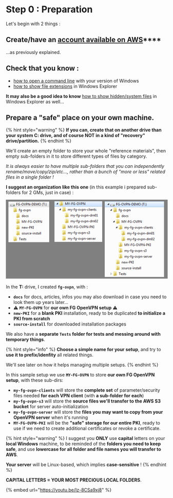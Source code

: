 # Step 0 : Preparation

Let's begin with 2 things : 

## **Create/have an** [**account available on AWS**](../proposed-solution/amazon-web-services.md#how-to-create-an-aws-account)\*\*\*\*

...as previously explained.

## Check that you know :

* [how to open a command line](https://www.digitalcitizen.life/7-ways-launch-command-prompt-windows-7-windows-8) with your version of Windows
* [how to show file extensions](https://www.howtohaven.com/system/show-file-extensions-in-windows-explorer.shtml) in Windows Explorer

**It may also be a good idea to know** [how to show hidden/system files](https://helpx.adobe.com/x-productkb/global/show-hidden-files-folders-extensions.html) in Windows Explorer as well...

## **Prepare a "safe" place on your own machine.**

{% hint style="warning" %}
**If you can, create that on another drive than your system C: drive, and of course NOT in a kind of "recovery" drive/partition.**
{% endhint %}

We'll create an empty folder to store your whole "reference materials", then empty sub-folders in it to store different types of files by category.

_It is always easier to have multiple sub-folders that you can independently rename/move/copy/zip/etc..., rather than a bunch of "more or less" related files in a single folder !_

**I suggest an organization like this one** \(in this example i prepared sub-folders for 2 GMs, just in case\) :

![](../.gitbook/assets/image%20%284%29.png)

In the **T:** drive, I created **`fg-ovpn`**, with :

* **`docs`** for docs, articles, infos you may also download in case you need to look them up years later...
* ⚠ **`MY-FG-OVPN`** for **our own FG OpenVPN setup** ⚠ 
* **`new-PKI`** for a **blank PKI** installation, ready to be duplicated **to initialize a PKI from scratch**
* **`source-install`** for downloaded installation packages

We also have a **separate `Tests` folder for tests and messing around with temporary things**.

{% hint style="info" %}
**Choose a simple name for your setup**, and try to **use it to prefix/idenfity** all related things.

We'll see later on how it helps managing multiple setups.
{% endhint %}

In this sample setup we use **`MY-FG-OVPN`** to store **our own FG OpenVPN setup**, with these sub-dirs:

* **`my-fg-ovpn-clients`** will store the **complete set** of parameter/security files needed **for each VPN client** \(with **a sub-folder for each**\)
* **`my-fg-ovpn-s3`** will store the **source files we'll transfer to the AWS S3 bucket** for server auto-initialization
* **`my-fg-ovpn-server`** will store the **files you may want to copy from your OpenVPN server** when it's running
* **`MY-FG-OVPN-PKI`** will be the **"safe" storage for our entire PKI**, ready to use if we need to create additional certificates or revoke a certificate.

{% hint style="warning" %}
I suggest you **ONLY** use **capital** letters on your **local Windows** machine, to be reminded of the **folders you need to keep safe**, and use **lowercase for all folder and file names you will transfer to AWS**.

**Your server** will be Linux-based, which implies **case-sensitive** !
{% endhint %}

**CAPITAL LETTERS = YOUR MOST PRECIOUS LOCAL FOLDERS**.

{% embed url="https://youtu.be/Iz-8CSa9xj8" %}




